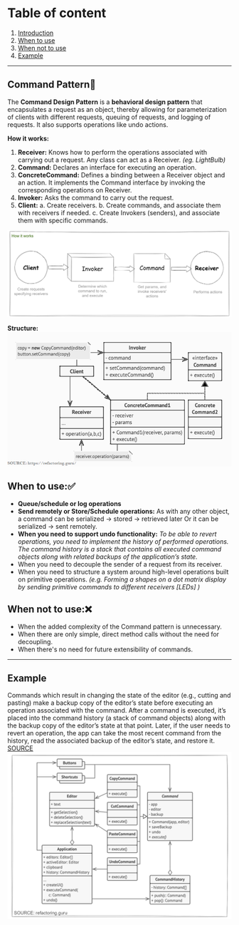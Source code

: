 # Table of content

1. [Introduction](#command-pattern)
2. [When to use](#when-to-use)
3. [When not to use](#when-not-to-use)
4. [Example](#example)

 --------

## Command Pattern📃

The **Command Design Pattern** is a **behavioral design pattern** that encapsulates a request as an object, thereby allowing for parameterization of clients with different requests, queuing of requests, and logging of requests. It also supports operations like undo actions.



**How it works:**
1. **Receiver:** Knows how to perform the operations associated with carrying out a request. Any class can act as a Receiver. *(eg. LightBulb)*
2. **Command:** Declares an interface for executing an operation.
3. **ConcreteCommand:** Defines a binding between a Receiver object and an action. It implements the Command interface by invoking the corresponding operations on Receiver.
4. **Invoker:** Asks the command to carry out the request.
5. **Client:** 
        a. Create receivers.
        b. Create commands, and associate them with receivers if needed.
        c. Create Invokers (senders), and associate them with specific commands.



![how-it-works Command pattern](command-how-it-works.png)

**Structure:**
![command structure](structure.png)

## When to use:✅

- **Queue/schedule or log operations**
- **Send remotely or Store/Schedule operations:** As with any other object, a command can be serialized → stored → retrieved later
Or it can be 
serialized → sent remotely.
- **When you need to support undo functionality:** *To be able to revert operations, you need to implement the history of performed operations. The command history is a stack that contains all executed command objects along with related backups of the application’s state.*
- When you need to decouple the sender of a request from its receiver.
- When you need to structure a system around high-level operations built on primitive operations. *(e.g. Forming a shapes on a dot matrix display by sending primitive commands to different receivers [LEDs] )*

  

## When not to use:❌

- When the added complexity of the Command pattern is unnecessary.
- When there are only simple, direct method calls without the need for decoupling.
- When there's no need for future extensibility of commands.

-----
## Example
Commands which result in changing the state of the editor (e.g., cutting and pasting) make a backup copy of the editor’s state before executing an operation associated with the command. After a command is executed, it’s placed into the command history (a stack of command objects) along with the backup copy of the editor’s state at that point. Later, if the user needs to revert an operation, the app can take the most recent command from the history, read the associated backup of the editor’s state, and restore it.
[SOURCE](https://refactoring.guru/design-patterns/command#:~:text=Commands%20which%20result,and%20restore%20it.)
![pattern-example](example.png)
